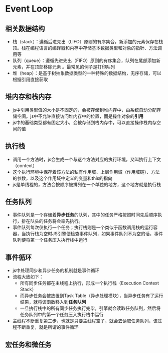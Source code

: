 # Event Loop

## 相关数据结构
- 栈（stack）：遵循后进先出（LIFO）原则的有序集合，新添加的元素保存在栈顶。栈在编程语言的编译器和内存中存储基本数据类型和对象的指针、方法调用等
- 队列（queue）：遵循先进先出（FIFO）原则的有序集合，队列在尾部添加新元素，并在顶部移除元素 。最常见的例子是打印队列
- 堆（heap）：是基于树抽象数据类型的一种特殊的数据结构，无序存储，可以根据引用直接获取

## 堆内存和栈内存
- js中引用类型值的大小是不固定的，会被存储到堆内存中，由系统自动分配存储空间。js中不允许直接访问堆内存中的位置，而是操作对象的**引用**
- js中的基础类型都有固定大小，会被存储到栈内存中，可以直接操作栈内存空间的值

## 执行栈
- 调用一个方法时，js会生成一个与这个方法对应的执行环境，又叫执行上下文（context）
- 这个执行环境中保存着该方法的私有作用域、上层作用域（作用域链）、方法的参数，以及这个作用域中定义的变量和this的指向
- js是单线程的，方法会按顺序被排列在一个单独的地方，这个地方就是执行栈

## 任务队列
- 事件队列是一个存储着**异步任务**的队列，其中的任务严格按照时间先后顺序执行，排在队头的任务将会率先执行。
- 事件队列每次仅执行一个任务；执行栈则是一个类似于函数调用栈的运行容器，当执行栈为空时JS引擎便检查事件队列，如果事件队列不为空的话，事件队列便将第一个任务压入执行栈中运行

## 事件循环
- js中处理同步和异步任务的机制就是事件循环
- 流程大致如下：
  - 所有同步任务都在主线程上执行，形成一个执行栈（Execution Context Stack）
  - 而异步任务会被放置到Task Table（异步处理模块），当异步任务有了运行结果，就将该函数移入到**任务队列**
  - 一旦执行栈中的所有同步任务执行完毕，引擎就会读取任务队列，然后将任务队列中的第一个任务压入执行栈中运行
- 主线程不断重复第三步，也就是只要主线程空了，就会去读取任务队列，该过程不断重复，就是所谓的事件循环

## 宏任务和微任务